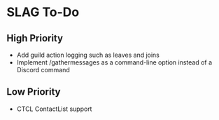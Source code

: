# SLAG To-Do

## High Priority

- Add guild action logging such as leaves and joins
- Implement /gathermessages as a command-line option instead of a Discord command


## Low Priority

- CTCL ContactList support